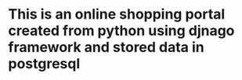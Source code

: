 # This is an online shopping portal created from python using djnago framework and stored data in postgresql 
